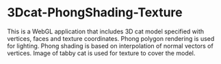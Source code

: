 # 3Dcat-PhongShading-Texture
This is a WebGL application that includes 3D cat model specified with vertices, faces and texture coordinates. Phong polygon rendering is used for lighting. Phong shading is based on interpolation of normal vectors of vertices. Image of tabby cat is used for texture to cover the model.
